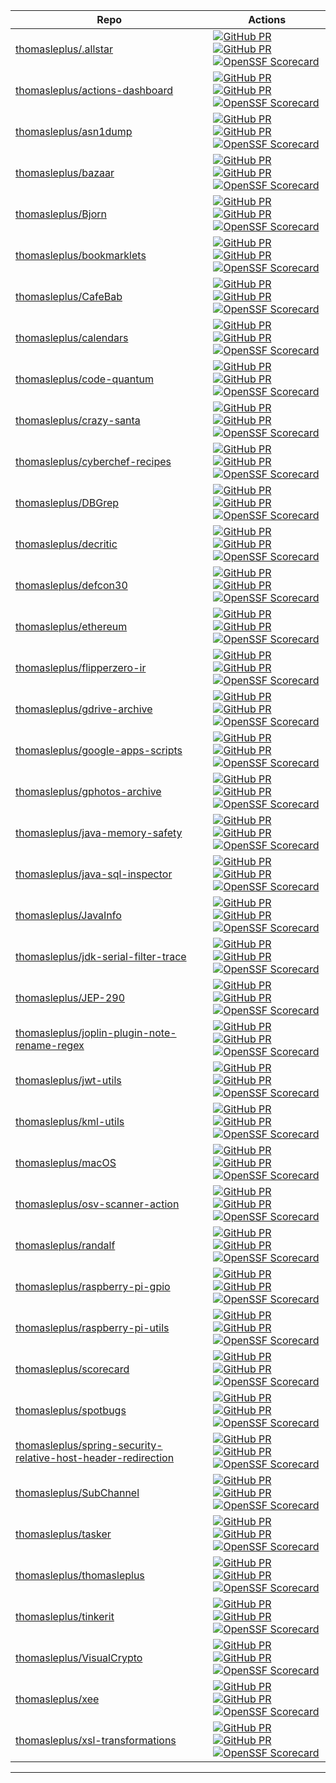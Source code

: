 | Repo | Actions |
| --- | --- |
| [thomasleplus/.allstar](https://github.com/thomasleplus/.allstar) | [![GitHub PR](https://img.shields.io/github/issues/thomasleplus/.allstar.svg)](https://gitHub.com/thomasleplus/.allstar/issues) [![GitHub PR](https://img.shields.io/github/issues-pr/thomasleplus/.allstar.svg)](https://gitHub.com/thomasleplus/.allstar/pulls) [![OpenSSF Scorecard](https://api.securityscorecards.dev/projects/github.com/thomasleplus/.allstar/badge)](https://securityscorecards.dev/viewer/?uri=github.com/thomasleplus/.allstar) |
| [thomasleplus/actions-dashboard](https://github.com/thomasleplus/actions-dashboard) | [![GitHub PR](https://img.shields.io/github/issues/thomasleplus/actions-dashboard.svg)](https://gitHub.com/thomasleplus/actions-dashboard/issues) [![GitHub PR](https://img.shields.io/github/issues-pr/thomasleplus/actions-dashboard.svg)](https://gitHub.com/thomasleplus/actions-dashboard/pulls) [![OpenSSF Scorecard](https://api.securityscorecards.dev/projects/github.com/thomasleplus/actions-dashboard/badge)](https://securityscorecards.dev/viewer/?uri=github.com/thomasleplus/actions-dashboard) |
| [thomasleplus/asn1dump](https://github.com/thomasleplus/asn1dump) | [![GitHub PR](https://img.shields.io/github/issues/thomasleplus/asn1dump.svg)](https://gitHub.com/thomasleplus/asn1dump/issues) [![GitHub PR](https://img.shields.io/github/issues-pr/thomasleplus/asn1dump.svg)](https://gitHub.com/thomasleplus/asn1dump/pulls) [![OpenSSF Scorecard](https://api.securityscorecards.dev/projects/github.com/thomasleplus/asn1dump/badge)](https://securityscorecards.dev/viewer/?uri=github.com/thomasleplus/asn1dump) |
| [thomasleplus/bazaar](https://github.com/thomasleplus/bazaar) | [![GitHub PR](https://img.shields.io/github/issues/thomasleplus/bazaar.svg)](https://gitHub.com/thomasleplus/bazaar/issues) [![GitHub PR](https://img.shields.io/github/issues-pr/thomasleplus/bazaar.svg)](https://gitHub.com/thomasleplus/bazaar/pulls) [![OpenSSF Scorecard](https://api.securityscorecards.dev/projects/github.com/thomasleplus/bazaar/badge)](https://securityscorecards.dev/viewer/?uri=github.com/thomasleplus/bazaar) |
| [thomasleplus/Bjorn](https://github.com/thomasleplus/Bjorn) | [![GitHub PR](https://img.shields.io/github/issues/thomasleplus/Bjorn.svg)](https://gitHub.com/thomasleplus/Bjorn/issues) [![GitHub PR](https://img.shields.io/github/issues-pr/thomasleplus/Bjorn.svg)](https://gitHub.com/thomasleplus/Bjorn/pulls) [![OpenSSF Scorecard](https://api.securityscorecards.dev/projects/github.com/thomasleplus/Bjorn/badge)](https://securityscorecards.dev/viewer/?uri=github.com/thomasleplus/Bjorn) |
| [thomasleplus/bookmarklets](https://github.com/thomasleplus/bookmarklets) | [![GitHub PR](https://img.shields.io/github/issues/thomasleplus/bookmarklets.svg)](https://gitHub.com/thomasleplus/bookmarklets/issues) [![GitHub PR](https://img.shields.io/github/issues-pr/thomasleplus/bookmarklets.svg)](https://gitHub.com/thomasleplus/bookmarklets/pulls) [![OpenSSF Scorecard](https://api.securityscorecards.dev/projects/github.com/thomasleplus/bookmarklets/badge)](https://securityscorecards.dev/viewer/?uri=github.com/thomasleplus/bookmarklets) |
| [thomasleplus/CafeBab](https://github.com/thomasleplus/CafeBab) | [![GitHub PR](https://img.shields.io/github/issues/thomasleplus/CafeBab.svg)](https://gitHub.com/thomasleplus/CafeBab/issues) [![GitHub PR](https://img.shields.io/github/issues-pr/thomasleplus/CafeBab.svg)](https://gitHub.com/thomasleplus/CafeBab/pulls) [![OpenSSF Scorecard](https://api.securityscorecards.dev/projects/github.com/thomasleplus/CafeBab/badge)](https://securityscorecards.dev/viewer/?uri=github.com/thomasleplus/CafeBab) |
| [thomasleplus/calendars](https://github.com/thomasleplus/calendars) | [![GitHub PR](https://img.shields.io/github/issues/thomasleplus/calendars.svg)](https://gitHub.com/thomasleplus/calendars/issues) [![GitHub PR](https://img.shields.io/github/issues-pr/thomasleplus/calendars.svg)](https://gitHub.com/thomasleplus/calendars/pulls) [![OpenSSF Scorecard](https://api.securityscorecards.dev/projects/github.com/thomasleplus/calendars/badge)](https://securityscorecards.dev/viewer/?uri=github.com/thomasleplus/calendars) |
| [thomasleplus/code-quantum](https://github.com/thomasleplus/code-quantum) | [![GitHub PR](https://img.shields.io/github/issues/thomasleplus/code-quantum.svg)](https://gitHub.com/thomasleplus/code-quantum/issues) [![GitHub PR](https://img.shields.io/github/issues-pr/thomasleplus/code-quantum.svg)](https://gitHub.com/thomasleplus/code-quantum/pulls) [![OpenSSF Scorecard](https://api.securityscorecards.dev/projects/github.com/thomasleplus/code-quantum/badge)](https://securityscorecards.dev/viewer/?uri=github.com/thomasleplus/code-quantum) |
| [thomasleplus/crazy-santa](https://github.com/thomasleplus/crazy-santa) | [![GitHub PR](https://img.shields.io/github/issues/thomasleplus/crazy-santa.svg)](https://gitHub.com/thomasleplus/crazy-santa/issues) [![GitHub PR](https://img.shields.io/github/issues-pr/thomasleplus/crazy-santa.svg)](https://gitHub.com/thomasleplus/crazy-santa/pulls) [![OpenSSF Scorecard](https://api.securityscorecards.dev/projects/github.com/thomasleplus/crazy-santa/badge)](https://securityscorecards.dev/viewer/?uri=github.com/thomasleplus/crazy-santa) |
| [thomasleplus/cyberchef-recipes](https://github.com/thomasleplus/cyberchef-recipes) | [![GitHub PR](https://img.shields.io/github/issues/thomasleplus/cyberchef-recipes.svg)](https://gitHub.com/thomasleplus/cyberchef-recipes/issues) [![GitHub PR](https://img.shields.io/github/issues-pr/thomasleplus/cyberchef-recipes.svg)](https://gitHub.com/thomasleplus/cyberchef-recipes/pulls) [![OpenSSF Scorecard](https://api.securityscorecards.dev/projects/github.com/thomasleplus/cyberchef-recipes/badge)](https://securityscorecards.dev/viewer/?uri=github.com/thomasleplus/cyberchef-recipes) |
| [thomasleplus/DBGrep](https://github.com/thomasleplus/DBGrep) | [![GitHub PR](https://img.shields.io/github/issues/thomasleplus/DBGrep.svg)](https://gitHub.com/thomasleplus/DBGrep/issues) [![GitHub PR](https://img.shields.io/github/issues-pr/thomasleplus/DBGrep.svg)](https://gitHub.com/thomasleplus/DBGrep/pulls) [![OpenSSF Scorecard](https://api.securityscorecards.dev/projects/github.com/thomasleplus/DBGrep/badge)](https://securityscorecards.dev/viewer/?uri=github.com/thomasleplus/DBGrep) |
| [thomasleplus/decritic](https://github.com/thomasleplus/decritic) | [![GitHub PR](https://img.shields.io/github/issues/thomasleplus/decritic.svg)](https://gitHub.com/thomasleplus/decritic/issues) [![GitHub PR](https://img.shields.io/github/issues-pr/thomasleplus/decritic.svg)](https://gitHub.com/thomasleplus/decritic/pulls) [![OpenSSF Scorecard](https://api.securityscorecards.dev/projects/github.com/thomasleplus/decritic/badge)](https://securityscorecards.dev/viewer/?uri=github.com/thomasleplus/decritic) |
| [thomasleplus/defcon30](https://github.com/thomasleplus/defcon30) | [![GitHub PR](https://img.shields.io/github/issues/thomasleplus/defcon30.svg)](https://gitHub.com/thomasleplus/defcon30/issues) [![GitHub PR](https://img.shields.io/github/issues-pr/thomasleplus/defcon30.svg)](https://gitHub.com/thomasleplus/defcon30/pulls) [![OpenSSF Scorecard](https://api.securityscorecards.dev/projects/github.com/thomasleplus/defcon30/badge)](https://securityscorecards.dev/viewer/?uri=github.com/thomasleplus/defcon30) |
| [thomasleplus/ethereum](https://github.com/thomasleplus/ethereum) | [![GitHub PR](https://img.shields.io/github/issues/thomasleplus/ethereum.svg)](https://gitHub.com/thomasleplus/ethereum/issues) [![GitHub PR](https://img.shields.io/github/issues-pr/thomasleplus/ethereum.svg)](https://gitHub.com/thomasleplus/ethereum/pulls) [![OpenSSF Scorecard](https://api.securityscorecards.dev/projects/github.com/thomasleplus/ethereum/badge)](https://securityscorecards.dev/viewer/?uri=github.com/thomasleplus/ethereum) |
| [thomasleplus/flipperzero-ir](https://github.com/thomasleplus/flipperzero-ir) | [![GitHub PR](https://img.shields.io/github/issues/thomasleplus/flipperzero-ir.svg)](https://gitHub.com/thomasleplus/flipperzero-ir/issues) [![GitHub PR](https://img.shields.io/github/issues-pr/thomasleplus/flipperzero-ir.svg)](https://gitHub.com/thomasleplus/flipperzero-ir/pulls) [![OpenSSF Scorecard](https://api.securityscorecards.dev/projects/github.com/thomasleplus/flipperzero-ir/badge)](https://securityscorecards.dev/viewer/?uri=github.com/thomasleplus/flipperzero-ir) |
| [thomasleplus/gdrive-archive](https://github.com/thomasleplus/gdrive-archive) | [![GitHub PR](https://img.shields.io/github/issues/thomasleplus/gdrive-archive.svg)](https://gitHub.com/thomasleplus/gdrive-archive/issues) [![GitHub PR](https://img.shields.io/github/issues-pr/thomasleplus/gdrive-archive.svg)](https://gitHub.com/thomasleplus/gdrive-archive/pulls) [![OpenSSF Scorecard](https://api.securityscorecards.dev/projects/github.com/thomasleplus/gdrive-archive/badge)](https://securityscorecards.dev/viewer/?uri=github.com/thomasleplus/gdrive-archive) |
| [thomasleplus/google-apps-scripts](https://github.com/thomasleplus/google-apps-scripts) | [![GitHub PR](https://img.shields.io/github/issues/thomasleplus/google-apps-scripts.svg)](https://gitHub.com/thomasleplus/google-apps-scripts/issues) [![GitHub PR](https://img.shields.io/github/issues-pr/thomasleplus/google-apps-scripts.svg)](https://gitHub.com/thomasleplus/google-apps-scripts/pulls) [![OpenSSF Scorecard](https://api.securityscorecards.dev/projects/github.com/thomasleplus/google-apps-scripts/badge)](https://securityscorecards.dev/viewer/?uri=github.com/thomasleplus/google-apps-scripts) |
| [thomasleplus/gphotos-archive](https://github.com/thomasleplus/gphotos-archive) | [![GitHub PR](https://img.shields.io/github/issues/thomasleplus/gphotos-archive.svg)](https://gitHub.com/thomasleplus/gphotos-archive/issues) [![GitHub PR](https://img.shields.io/github/issues-pr/thomasleplus/gphotos-archive.svg)](https://gitHub.com/thomasleplus/gphotos-archive/pulls) [![OpenSSF Scorecard](https://api.securityscorecards.dev/projects/github.com/thomasleplus/gphotos-archive/badge)](https://securityscorecards.dev/viewer/?uri=github.com/thomasleplus/gphotos-archive) |
| [thomasleplus/java-memory-safety](https://github.com/thomasleplus/java-memory-safety) | [![GitHub PR](https://img.shields.io/github/issues/thomasleplus/java-memory-safety.svg)](https://gitHub.com/thomasleplus/java-memory-safety/issues) [![GitHub PR](https://img.shields.io/github/issues-pr/thomasleplus/java-memory-safety.svg)](https://gitHub.com/thomasleplus/java-memory-safety/pulls) [![OpenSSF Scorecard](https://api.securityscorecards.dev/projects/github.com/thomasleplus/java-memory-safety/badge)](https://securityscorecards.dev/viewer/?uri=github.com/thomasleplus/java-memory-safety) |
| [thomasleplus/java-sql-inspector](https://github.com/thomasleplus/java-sql-inspector) | [![GitHub PR](https://img.shields.io/github/issues/thomasleplus/java-sql-inspector.svg)](https://gitHub.com/thomasleplus/java-sql-inspector/issues) [![GitHub PR](https://img.shields.io/github/issues-pr/thomasleplus/java-sql-inspector.svg)](https://gitHub.com/thomasleplus/java-sql-inspector/pulls) [![OpenSSF Scorecard](https://api.securityscorecards.dev/projects/github.com/thomasleplus/java-sql-inspector/badge)](https://securityscorecards.dev/viewer/?uri=github.com/thomasleplus/java-sql-inspector) |
| [thomasleplus/JavaInfo](https://github.com/thomasleplus/JavaInfo) | [![GitHub PR](https://img.shields.io/github/issues/thomasleplus/JavaInfo.svg)](https://gitHub.com/thomasleplus/JavaInfo/issues) [![GitHub PR](https://img.shields.io/github/issues-pr/thomasleplus/JavaInfo.svg)](https://gitHub.com/thomasleplus/JavaInfo/pulls) [![OpenSSF Scorecard](https://api.securityscorecards.dev/projects/github.com/thomasleplus/JavaInfo/badge)](https://securityscorecards.dev/viewer/?uri=github.com/thomasleplus/JavaInfo) |
| [thomasleplus/jdk-serial-filter-trace](https://github.com/thomasleplus/jdk-serial-filter-trace) | [![GitHub PR](https://img.shields.io/github/issues/thomasleplus/jdk-serial-filter-trace.svg)](https://gitHub.com/thomasleplus/jdk-serial-filter-trace/issues) [![GitHub PR](https://img.shields.io/github/issues-pr/thomasleplus/jdk-serial-filter-trace.svg)](https://gitHub.com/thomasleplus/jdk-serial-filter-trace/pulls) [![OpenSSF Scorecard](https://api.securityscorecards.dev/projects/github.com/thomasleplus/jdk-serial-filter-trace/badge)](https://securityscorecards.dev/viewer/?uri=github.com/thomasleplus/jdk-serial-filter-trace) |
| [thomasleplus/JEP-290](https://github.com/thomasleplus/JEP-290) | [![GitHub PR](https://img.shields.io/github/issues/thomasleplus/JEP-290.svg)](https://gitHub.com/thomasleplus/JEP-290/issues) [![GitHub PR](https://img.shields.io/github/issues-pr/thomasleplus/JEP-290.svg)](https://gitHub.com/thomasleplus/JEP-290/pulls) [![OpenSSF Scorecard](https://api.securityscorecards.dev/projects/github.com/thomasleplus/JEP-290/badge)](https://securityscorecards.dev/viewer/?uri=github.com/thomasleplus/JEP-290) |
| [thomasleplus/joplin-plugin-note-rename-regex](https://github.com/thomasleplus/joplin-plugin-note-rename-regex) | [![GitHub PR](https://img.shields.io/github/issues/thomasleplus/joplin-plugin-note-rename-regex.svg)](https://gitHub.com/thomasleplus/joplin-plugin-note-rename-regex/issues) [![GitHub PR](https://img.shields.io/github/issues-pr/thomasleplus/joplin-plugin-note-rename-regex.svg)](https://gitHub.com/thomasleplus/joplin-plugin-note-rename-regex/pulls) [![OpenSSF Scorecard](https://api.securityscorecards.dev/projects/github.com/thomasleplus/joplin-plugin-note-rename-regex/badge)](https://securityscorecards.dev/viewer/?uri=github.com/thomasleplus/joplin-plugin-note-rename-regex) |
| [thomasleplus/jwt-utils](https://github.com/thomasleplus/jwt-utils) | [![GitHub PR](https://img.shields.io/github/issues/thomasleplus/jwt-utils.svg)](https://gitHub.com/thomasleplus/jwt-utils/issues) [![GitHub PR](https://img.shields.io/github/issues-pr/thomasleplus/jwt-utils.svg)](https://gitHub.com/thomasleplus/jwt-utils/pulls) [![OpenSSF Scorecard](https://api.securityscorecards.dev/projects/github.com/thomasleplus/jwt-utils/badge)](https://securityscorecards.dev/viewer/?uri=github.com/thomasleplus/jwt-utils) |
| [thomasleplus/kml-utils](https://github.com/thomasleplus/kml-utils) | [![GitHub PR](https://img.shields.io/github/issues/thomasleplus/kml-utils.svg)](https://gitHub.com/thomasleplus/kml-utils/issues) [![GitHub PR](https://img.shields.io/github/issues-pr/thomasleplus/kml-utils.svg)](https://gitHub.com/thomasleplus/kml-utils/pulls) [![OpenSSF Scorecard](https://api.securityscorecards.dev/projects/github.com/thomasleplus/kml-utils/badge)](https://securityscorecards.dev/viewer/?uri=github.com/thomasleplus/kml-utils) |
| [thomasleplus/macOS](https://github.com/thomasleplus/macOS) | [![GitHub PR](https://img.shields.io/github/issues/thomasleplus/macOS.svg)](https://gitHub.com/thomasleplus/macOS/issues) [![GitHub PR](https://img.shields.io/github/issues-pr/thomasleplus/macOS.svg)](https://gitHub.com/thomasleplus/macOS/pulls) [![OpenSSF Scorecard](https://api.securityscorecards.dev/projects/github.com/thomasleplus/macOS/badge)](https://securityscorecards.dev/viewer/?uri=github.com/thomasleplus/macOS) |
| [thomasleplus/osv-scanner-action](https://github.com/thomasleplus/osv-scanner-action) | [![GitHub PR](https://img.shields.io/github/issues/thomasleplus/osv-scanner-action.svg)](https://gitHub.com/thomasleplus/osv-scanner-action/issues) [![GitHub PR](https://img.shields.io/github/issues-pr/thomasleplus/osv-scanner-action.svg)](https://gitHub.com/thomasleplus/osv-scanner-action/pulls) [![OpenSSF Scorecard](https://api.securityscorecards.dev/projects/github.com/thomasleplus/osv-scanner-action/badge)](https://securityscorecards.dev/viewer/?uri=github.com/thomasleplus/osv-scanner-action) |
| [thomasleplus/randalf](https://github.com/thomasleplus/randalf) | [![GitHub PR](https://img.shields.io/github/issues/thomasleplus/randalf.svg)](https://gitHub.com/thomasleplus/randalf/issues) [![GitHub PR](https://img.shields.io/github/issues-pr/thomasleplus/randalf.svg)](https://gitHub.com/thomasleplus/randalf/pulls) [![OpenSSF Scorecard](https://api.securityscorecards.dev/projects/github.com/thomasleplus/randalf/badge)](https://securityscorecards.dev/viewer/?uri=github.com/thomasleplus/randalf) |
| [thomasleplus/raspberry-pi-gpio](https://github.com/thomasleplus/raspberry-pi-gpio) | [![GitHub PR](https://img.shields.io/github/issues/thomasleplus/raspberry-pi-gpio.svg)](https://gitHub.com/thomasleplus/raspberry-pi-gpio/issues) [![GitHub PR](https://img.shields.io/github/issues-pr/thomasleplus/raspberry-pi-gpio.svg)](https://gitHub.com/thomasleplus/raspberry-pi-gpio/pulls) [![OpenSSF Scorecard](https://api.securityscorecards.dev/projects/github.com/thomasleplus/raspberry-pi-gpio/badge)](https://securityscorecards.dev/viewer/?uri=github.com/thomasleplus/raspberry-pi-gpio) |
| [thomasleplus/raspberry-pi-utils](https://github.com/thomasleplus/raspberry-pi-utils) | [![GitHub PR](https://img.shields.io/github/issues/thomasleplus/raspberry-pi-utils.svg)](https://gitHub.com/thomasleplus/raspberry-pi-utils/issues) [![GitHub PR](https://img.shields.io/github/issues-pr/thomasleplus/raspberry-pi-utils.svg)](https://gitHub.com/thomasleplus/raspberry-pi-utils/pulls) [![OpenSSF Scorecard](https://api.securityscorecards.dev/projects/github.com/thomasleplus/raspberry-pi-utils/badge)](https://securityscorecards.dev/viewer/?uri=github.com/thomasleplus/raspberry-pi-utils) |
| [thomasleplus/scorecard](https://github.com/thomasleplus/scorecard) | [![GitHub PR](https://img.shields.io/github/issues/thomasleplus/scorecard.svg)](https://gitHub.com/thomasleplus/scorecard/issues) [![GitHub PR](https://img.shields.io/github/issues-pr/thomasleplus/scorecard.svg)](https://gitHub.com/thomasleplus/scorecard/pulls) [![OpenSSF Scorecard](https://api.securityscorecards.dev/projects/github.com/thomasleplus/scorecard/badge)](https://securityscorecards.dev/viewer/?uri=github.com/thomasleplus/scorecard) |
| [thomasleplus/spotbugs](https://github.com/thomasleplus/spotbugs) | [![GitHub PR](https://img.shields.io/github/issues/thomasleplus/spotbugs.svg)](https://gitHub.com/thomasleplus/spotbugs/issues) [![GitHub PR](https://img.shields.io/github/issues-pr/thomasleplus/spotbugs.svg)](https://gitHub.com/thomasleplus/spotbugs/pulls) [![OpenSSF Scorecard](https://api.securityscorecards.dev/projects/github.com/thomasleplus/spotbugs/badge)](https://securityscorecards.dev/viewer/?uri=github.com/thomasleplus/spotbugs) |
| [thomasleplus/spring-security-relative-host-header-redirection](https://github.com/thomasleplus/spring-security-relative-host-header-redirection) | [![GitHub PR](https://img.shields.io/github/issues/thomasleplus/spring-security-relative-host-header-redirection.svg)](https://gitHub.com/thomasleplus/spring-security-relative-host-header-redirection/issues) [![GitHub PR](https://img.shields.io/github/issues-pr/thomasleplus/spring-security-relative-host-header-redirection.svg)](https://gitHub.com/thomasleplus/spring-security-relative-host-header-redirection/pulls) [![OpenSSF Scorecard](https://api.securityscorecards.dev/projects/github.com/thomasleplus/spring-security-relative-host-header-redirection/badge)](https://securityscorecards.dev/viewer/?uri=github.com/thomasleplus/spring-security-relative-host-header-redirection) |
| [thomasleplus/SubChannel](https://github.com/thomasleplus/SubChannel) | [![GitHub PR](https://img.shields.io/github/issues/thomasleplus/SubChannel.svg)](https://gitHub.com/thomasleplus/SubChannel/issues) [![GitHub PR](https://img.shields.io/github/issues-pr/thomasleplus/SubChannel.svg)](https://gitHub.com/thomasleplus/SubChannel/pulls) [![OpenSSF Scorecard](https://api.securityscorecards.dev/projects/github.com/thomasleplus/SubChannel/badge)](https://securityscorecards.dev/viewer/?uri=github.com/thomasleplus/SubChannel) |
| [thomasleplus/tasker](https://github.com/thomasleplus/tasker) | [![GitHub PR](https://img.shields.io/github/issues/thomasleplus/tasker.svg)](https://gitHub.com/thomasleplus/tasker/issues) [![GitHub PR](https://img.shields.io/github/issues-pr/thomasleplus/tasker.svg)](https://gitHub.com/thomasleplus/tasker/pulls) [![OpenSSF Scorecard](https://api.securityscorecards.dev/projects/github.com/thomasleplus/tasker/badge)](https://securityscorecards.dev/viewer/?uri=github.com/thomasleplus/tasker) |
| [thomasleplus/thomasleplus](https://github.com/thomasleplus/thomasleplus) | [![GitHub PR](https://img.shields.io/github/issues/thomasleplus/thomasleplus.svg)](https://gitHub.com/thomasleplus/thomasleplus/issues) [![GitHub PR](https://img.shields.io/github/issues-pr/thomasleplus/thomasleplus.svg)](https://gitHub.com/thomasleplus/thomasleplus/pulls) [![OpenSSF Scorecard](https://api.securityscorecards.dev/projects/github.com/thomasleplus/thomasleplus/badge)](https://securityscorecards.dev/viewer/?uri=github.com/thomasleplus/thomasleplus) |
| [thomasleplus/tinkerit](https://github.com/thomasleplus/tinkerit) | [![GitHub PR](https://img.shields.io/github/issues/thomasleplus/tinkerit.svg)](https://gitHub.com/thomasleplus/tinkerit/issues) [![GitHub PR](https://img.shields.io/github/issues-pr/thomasleplus/tinkerit.svg)](https://gitHub.com/thomasleplus/tinkerit/pulls) [![OpenSSF Scorecard](https://api.securityscorecards.dev/projects/github.com/thomasleplus/tinkerit/badge)](https://securityscorecards.dev/viewer/?uri=github.com/thomasleplus/tinkerit) |
| [thomasleplus/VisualCrypto](https://github.com/thomasleplus/VisualCrypto) | [![GitHub PR](https://img.shields.io/github/issues/thomasleplus/VisualCrypto.svg)](https://gitHub.com/thomasleplus/VisualCrypto/issues) [![GitHub PR](https://img.shields.io/github/issues-pr/thomasleplus/VisualCrypto.svg)](https://gitHub.com/thomasleplus/VisualCrypto/pulls) [![OpenSSF Scorecard](https://api.securityscorecards.dev/projects/github.com/thomasleplus/VisualCrypto/badge)](https://securityscorecards.dev/viewer/?uri=github.com/thomasleplus/VisualCrypto) |
| [thomasleplus/xee](https://github.com/thomasleplus/xee) | [![GitHub PR](https://img.shields.io/github/issues/thomasleplus/xee.svg)](https://gitHub.com/thomasleplus/xee/issues) [![GitHub PR](https://img.shields.io/github/issues-pr/thomasleplus/xee.svg)](https://gitHub.com/thomasleplus/xee/pulls) [![OpenSSF Scorecard](https://api.securityscorecards.dev/projects/github.com/thomasleplus/xee/badge)](https://securityscorecards.dev/viewer/?uri=github.com/thomasleplus/xee) |
| [thomasleplus/xsl-transformations](https://github.com/thomasleplus/xsl-transformations) | [![GitHub PR](https://img.shields.io/github/issues/thomasleplus/xsl-transformations.svg)](https://gitHub.com/thomasleplus/xsl-transformations/issues) [![GitHub PR](https://img.shields.io/github/issues-pr/thomasleplus/xsl-transformations.svg)](https://gitHub.com/thomasleplus/xsl-transformations/pulls) [![OpenSSF Scorecard](https://api.securityscorecards.dev/projects/github.com/thomasleplus/xsl-transformations/badge)](https://securityscorecards.dev/viewer/?uri=github.com/thomasleplus/xsl-transformations) |
---


